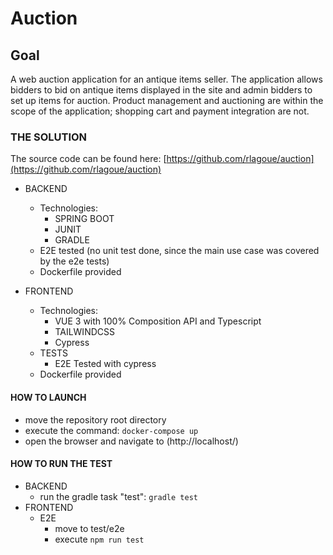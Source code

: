 # Auction

## Goal

A web auction application for an antique items seller. The application allows bidders to bid on antique items displayed in the site and admin bidders to set up items
for auction. Product management and auctioning are within the scope of the application;
shopping cart and payment integration are not.

###  THE SOLUTION
The source code can be found here: [https://github.com/rlagoue/auction](https://github.com/rlagoue/auction)
- BACKEND
    - Technologies: 
      - SPRING BOOT
      - JUNIT  
      - GRADLE
    - E2E tested (no unit test done, since the main use case was covered by the e2e tests)      
    - Dockerfile provided

- FRONTEND
    - Technologies: 
      - VUE 3 with 100% Composition API and Typescript
      - TAILWINDCSS 
      - Cypress        
    - TESTS
      - E2E Tested with cypress    
    - Dockerfile provided

#### HOW TO LAUNCH
- move the repository root directory
- execute the command: `docker-compose up`
- open the browser and navigate to (http://localhost/)


#### HOW TO RUN THE TEST
- BACKEND
  - run the gradle task "test": `gradle test`
- FRONTEND  
  - E2E
    - move to test/e2e
    - execute `npm run test`
    
